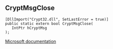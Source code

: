 ## CryptMsgClose

```
[DllImport("Crypt32.dll", SetLastError = true)]
public static extern bool CryptMsgClose(
   IntPtr hCryptMsg
);
```

[Microsoft documentation](https://docs.microsoft.com/en-us/windows/win32/api/wincrypt/nf-wincrypt-cryptmsgclose)
